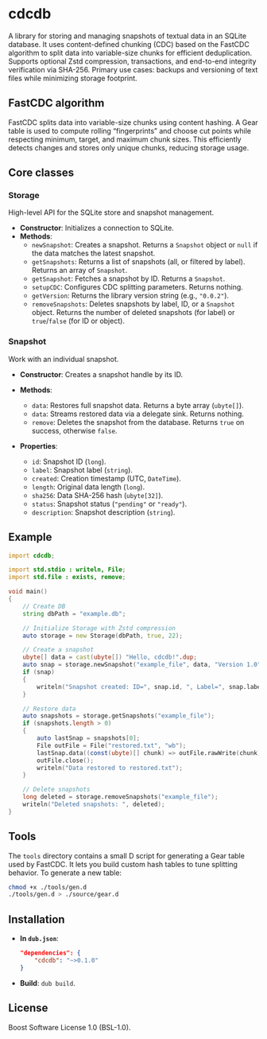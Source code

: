 # cdcdb

A library for storing and managing snapshots of textual data in an SQLite database. It uses content-defined chunking (CDC) based on the FastCDC algorithm to split data into variable-size chunks for efficient deduplication. Supports optional Zstd compression, transactions, and end-to-end integrity verification via SHA-256. Primary use cases: backups and versioning of text files while minimizing storage footprint.

## FastCDC algorithm
FastCDC splits data into variable-size chunks using content hashing. A Gear table is used to compute rolling “fingerprints” and choose cut points while respecting minimum, target, and maximum chunk sizes. This efficiently detects changes and stores only unique chunks, reducing storage usage.

## Core classes

### Storage
High-level API for the SQLite store and snapshot management.

- **Constructor**: Initializes a connection to SQLite.
- **Methods**:
  - `newSnapshot`: Creates a snapshot. Returns a `Snapshot` object or `null` if the data matches the latest snapshot.
  - `getSnapshots`: Returns a list of snapshots (all, or filtered by label). Returns an array of `Snapshot`.
  - `getSnapshot`: Fetches a snapshot by ID. Returns a `Snapshot`.
  - `setupCDC`: Configures CDC splitting parameters. Returns nothing.
  - `getVersion`: Returns the library version string (e.g., `"0.0.2"`).
  - `removeSnapshots`: Deletes snapshots by label, ID, or a `Snapshot` object. Returns the number of deleted snapshots (for label) or `true`/`false` (for ID or object).

### Snapshot
Work with an individual snapshot.

- **Constructor**: Creates a snapshot handle by its ID.
- **Methods**:
  - `data`: Restores full snapshot data. Returns a byte array (`ubyte[]`).
  - `data`: Streams restored data via a delegate sink. Returns nothing.
  - `remove`: Deletes the snapshot from the database. Returns `true` on success, otherwise `false`.

- **Properties**:
  - `id`: Snapshot ID (`long`).
  - `label`: Snapshot label (`string`).
  - `created`: Creation timestamp (UTC, `DateTime`).
  - `length`: Original data length (`long`).
  - `sha256`: Data SHA-256 hash (`ubyte[32]`).
  - `status`: Snapshot status (`"pending"` or `"ready"`).
  - `description`: Snapshot description (`string`).

## Example
```d
import cdcdb;

import std.stdio : writeln, File;
import std.file : exists, remove;

void main()
{
	// Create DB
	string dbPath = "example.db";

	// Initialize Storage with Zstd compression
	auto storage = new Storage(dbPath, true, 22);

	// Create a snapshot
	ubyte[] data = cast(ubyte[]) "Hello, cdcdb!".dup;
	auto snap = storage.newSnapshot("example_file", data, "Version 1.0");
	if (snap)
	{
		writeln("Snapshot created: ID=", snap.id, ", Label=", snap.label);
	}

	// Restore data
	auto snapshots = storage.getSnapshots("example_file");
	if (snapshots.length > 0)
	{
		auto lastSnap = snapshots[0];
		File outFile = File("restored.txt", "wb");
		lastSnap.data((const(ubyte)[] chunk) => outFile.rawWrite(chunk));
		outFile.close();
		writeln("Data restored to restored.txt");
	}

	// Delete snapshots
	long deleted = storage.removeSnapshots("example_file");
	writeln("Deleted snapshots: ", deleted);
}
```

## Tools

The `tools` directory contains a small D script for generating a Gear table used by FastCDC. It lets you build custom hash tables to tune splitting behavior. To generate a new table:

```bash
chmod +x ./tools/gen.d
./tools/gen.d > ./source/gear.d
```

## Installation

* **In `dub.json`**:

	```json
	"dependencies": {
		"cdcdb": "~>0.1.0"
	}
	```
* **Build**: `dub build`.

## License

Boost Software License 1.0 (BSL-1.0).
